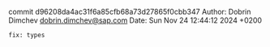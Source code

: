 commit d96208da4ac31f6a85cfb68a73d27865f0cbb347
Author: Dobrin Dimchev <dobrin.dimchev@sap.com>
Date:   Sun Nov 24 12:44:12 2024 +0200

    fix: types
